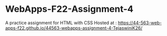 # WebApps-F22-Assignment-4
A practice assignment for HTML with CSS
Hosted at : https://44-563-web-apps-f22.github.io/44563-webapps-assignment-4-TejaswiniK26/
